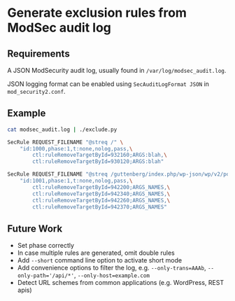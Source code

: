 # Generate exclusion rules from ModSec audit log

## Requirements

A JSON ModSecurity audit log, usually found in `/var/log/modsec_audit.log`.

JSON logging format can be enabled using `SecAuditLogFormat JSON` in `mod_security2.conf`.

## Example

```sh
cat modsec_audit.log | ./exclude.py

SecRule REQUEST_FILENAME "@streq /" \
	"id:1000,phase:1,t:none,nolog,pass,\
		ctl:ruleRemoveTargetById=932160;ARGS:blah,\
		ctl:ruleRemoveTargetById=930120;ARGS:blah"

SecRule REQUEST_FILENAME "@streq /guttenberg/index.php/wp-json/wp/v2/posts/5/autosaves" \
	"id:1001,phase:1,t:none,nolog,pass,\
		ctl:ruleRemoveTargetById=942200;ARGS_NAMES,\
		ctl:ruleRemoveTargetById=942340;ARGS_NAMES,\
		ctl:ruleRemoveTargetById=942260;ARGS_NAMES,\
		ctl:ruleRemoveTargetById=942370;ARGS_NAMES"
```

## Future Work

* Set phase correctly
* In case multiple rules are generated, omit double rules
* Add `--short` command line option to activate short mode
* Add convenience options to filter the log, e.g. `--only-trans=AAAb`, `--only-path='/api/*'`, `--only-host=example.com`
* Detect URL schemes from common applications (e.g. WordPress, REST apis)
